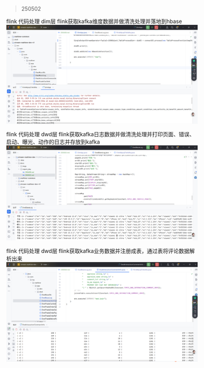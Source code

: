 > 250502

flink 代码处理 dim层 flink获取kafka维度数据并做清洗处理并落地到hbase
![img.png](../imgs/DimApp.png)


flink 代码处理 dwd层 flink获取kafka日志数据并做清洗处理并打印页面、错误、启动、曝光、动作的日志并存放到kafka
![img.png](../imgs/DwdBaseLog.png)


flink 代码处理 dwd层 flink获取kafka业务数据并注册成表，通过表将评论数据解析出来
![img.png](../imgs/DwdInteractionCommentInfo.png)